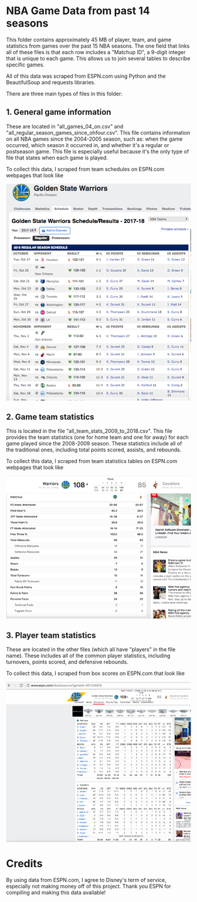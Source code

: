 # NBA Game Data from past 14 seasons

This folder contains approximately 45 MB of player, team, and game statistics from games over the past 15 NBA seasons.
The one field that links all of these files is that each row includes a "Matchup ID", a 9-digit integer that is unique 
to each game. This allows us to join several tables to describe specific games.

All of this data was scraped from ESPN.com using Python and the BeautifulSoup and requests libraries.

There are three main types of files in this folder:

## 1. General game information
These are located in "all_games_04_on.csv" and "all_regular_season_games_since_ohfour.csv". 
This file contains information on all NBA games since the 2004-2005 season, such as:
  when the game occurred, 
  which season it occurred in, 
  and whether it's a regular or postseason game. 
This file is especially useful because it's the only type of file that states when each game is played.

To collect this data, I scraped from team schedules on ESPN.com webpages that look like 

![Game Schedule](https://github.com/djjung2/NBA-Data-Analysis/blob/master/Images/team_schedule.png)

## 2. Game team statistics
This is located in the file "all_team_stats_2009_to_2018.csv".
This file provides the team statistics (one for home team and one for away) for each game played since the 2008-2009 season.
These statistics include all of the traditional ones, including total points scored, assists, and rebounds.

To collect this data, I scraped from team statistics tables on ESPN.com webpages that look like

![Game 4 Team Stats table](https://github.com/djjung2/NBA-Data-Analysis/blob/master/Images/team_stats_table.png)

## 3. Player team statistics
These are located in the other files (which all have "players" in the file name).
These includes all of the common player statistics, including turnovers, points scored, and defensive rebounds.

To collect this data, I scraped from box scores on ESPN.com that look like 

![Box score screenshot](https://github.com/djjung2/NBA-Data-Analysis/blob/master/Images/box%20score%20screenshot.png)

# Credits

By using data from ESPN.com, I agree to Disney's term of service, especially not making money off of this project. Thank you ESPN for compiling and making this data available!
